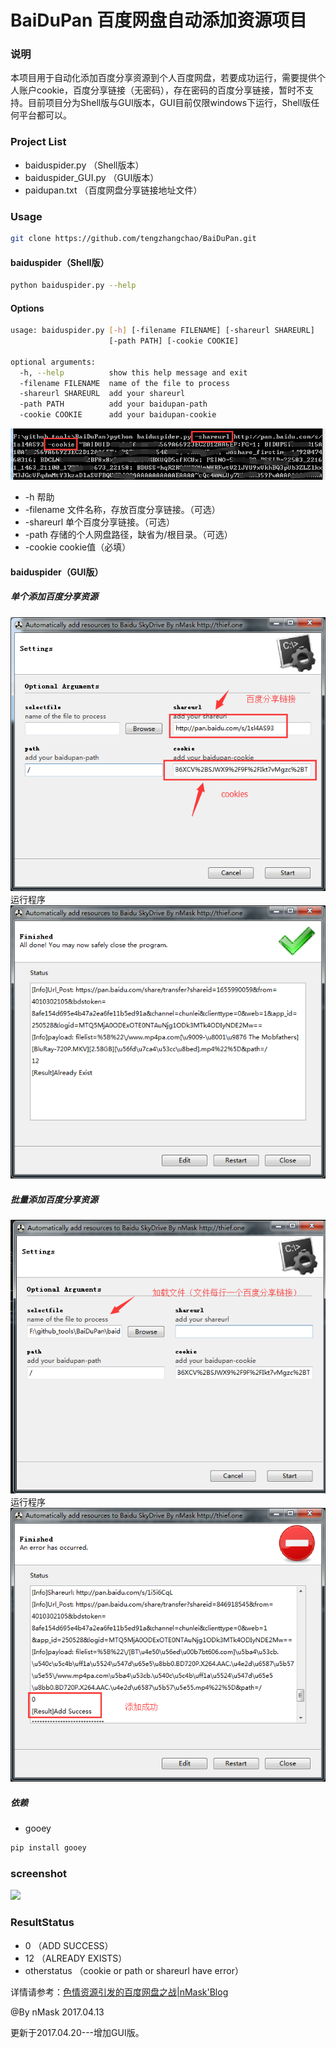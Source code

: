 # BaiDuPan 百度网盘自动添加资源项目

### 说明
本项目用于自动化添加百度分享资源到个人百度网盘，若要成功运行，需要提供个人账户cookie，百度分享链接（无密码），存在密码的百度分享链接，暂时不支持。目前项目分为Shell版与GUI版本，GUI目前仅限windows下运行，Shell版任何平台都可以。

### Project List
* baiduspider.py  （Shell版本）
* baiduspider_GUI.py （GUI版本）
* paidupan.txt  （百度网盘分享链接地址文件）

### Usage
```bash
git clone https://github.com/tengzhangchao/BaiDuPan.git
```
#### baiduspider（Shell版）
```bash
python baiduspider.py --help
```
#### Options
```bash
usage: baiduspider.py [-h] [-filename FILENAME] [-shareurl SHAREURL]
                      [-path PATH] [-cookie COOKIE]

optional arguments:
  -h, --help          show this help message and exit
  -filename FILENAME  name of the file to process
  -shareurl SHAREURL  add your shareurl
  -path PATH          add your baidupan-path
  -cookie COOKIE      add your baidupan-cookie
```

![](/image/cmd_1.png)

* -h 帮助
* -filename 文件名称，存放百度分享链接。（可选）
* -shareurl 单个百度分享链接。（可选）
* -path     存储的个人网盘路径，缺省为/根目录。（可选）
* -cookie   cookie值（必填）

#### baiduspider（GUI版）
##### 单个添加百度分享资源
![](/image/gui_1.png)
运行程序
![](/image/gui_2.png)
##### 批量添加百度分享资源
![](/image/gui_3.png)
运行程序
![](/image/gui_4.png)
##### 依赖
* gooey

```bash
pip install gooey
```

### screenshot
![](http://thief.one/upload_image/20170412/11.png)

### ResultStatus
* 0  （ADD SUCCESS）
* 12 （ALREADY EXISTS）
* otherstatus （cookie or path or shareurl have error）


详情请参考：[色情资源引发的百度网盘之战|nMask'Blog](http://thief.one/2017/04/12/2/)


@By nMask
2017.04.13

更新于2017.04.20---增加GUI版。
